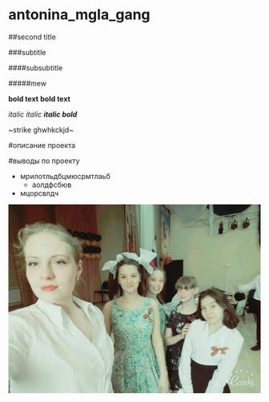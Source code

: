 # antonina_mgla_gang
##second title

###subtitle

####subsubtitle

#####mew

__bold text__
**bold text**

*italic* _italic_
**_italic bold_**

~strike
ghwhkckjd~

#описание проекта

#выводы по проекту

* мрилотльдбцмюсрмтлаьб 
    - аолдфсбюв
* мцорсвлдч

![image is hear](qi2zQkmkXIg.jpg)
